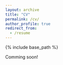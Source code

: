 ```yaml
---
layout: archive
title: "CV"
permalink: /cv/
author_profile: true
redirect_from:
  - /resume
---
```


{% include base_path %}

Comming soon!
